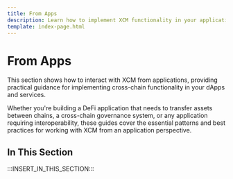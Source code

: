 ```yaml
---
title: From Apps
description: Learn how to implement XCM functionality in your applications, including asset transfers, fee management, and cross-chain transactions.
template: index-page.html
---
```


# From Apps

This section shows how to interact with XCM from applications, providing practical guidance for implementing cross-chain functionality in your dApps and services.

Whether you're building a DeFi application that needs to transfer assets between chains, a cross-chain governance system, or any application requiring interoperability, these guides cover the essential patterns and best practices for working with XCM from an application perspective.

## In This Section

:::INSERT_IN_THIS_SECTION:::
